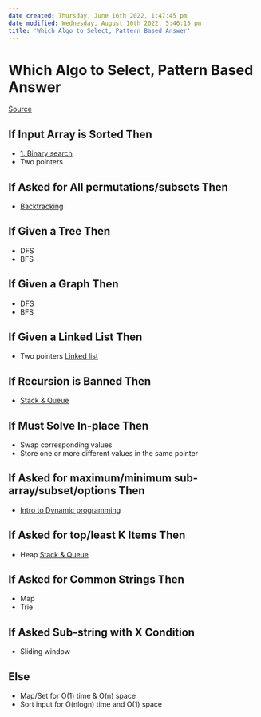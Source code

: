 ```yaml
---
date created: Thursday, June 16th 2022, 1:47:45 pm
date modified: Wednesday, August 10th 2022, 5:46:15 pm
title: 'Which Algo to Select, Pattern Based Answer'
---
```


# Which Algo to Select, Pattern Based Answer

[Source](https://seanprashad.com/leetcode-patterns/)

## If Input Array is Sorted Then

- [1. Binary search](Algo/Fundamental%20Algorithms/Searching%20algos/1.%20Binary%20search.md)
- Two pointers

## If Asked for All permutations/subsets Then

- [Backtracking](Algo/Fundamental%20Algorithms/Recursion/Backtracking.md)

## If Given a Tree Then

- DFS
- BFS

## If Given a Graph Then

- DFS
- BFS

## If Given a Linked List Then

- Two pointers [Linked list](Algo/Fundamental%20Algorithms/Linked%20List/Linked%20list.md)

## If Recursion is Banned Then

- [Stack & Queue](Algo/Fundamental%20Algorithms/Linked%20List/Stack%20&%20Queue.md)

## If Must Solve In-place Then

- Swap corresponding values
- Store one or more different values in the same pointer

## If Asked for maximum/minimum sub-array/subset/options Then

- [Intro to Dynamic programming](Algo/Fundamental%20Algorithms/Recursion/Intro%20to%20Dynamic%20programming.md)

## If Asked for top/least K Items Then

- Heap [Stack & Queue](Algo/Fundamental%20Algorithms/Linked%20List/Stack%20&%20Queue.md)

## If Asked for Common Strings Then

- Map
- Trie

## If Asked Sub-string with X Condition

- Sliding window

## Else

- Map/Set for O(1) time & O(n) space
- Sort input for O(nlogn) time and O(1) space
